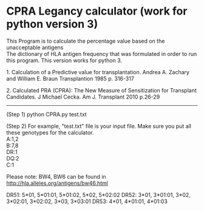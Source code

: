 # CPRA Legancy calculator (work for python version 3)

This Program is to calculate the percentage value based on the unacceptable antigens <br>
The dictionary of HLA antigen frequency that was formulated in order to run this program. This version works for python 3. <br>
<p style=<"font-family:Arial"> 1. Calculation of a Predictive value for transplantation. 
Andrea A. Zachary and William E. Braun Transplantion 1985 p. 316-317</p>

<p style=<font-family:Arial,font-size=10"> 2. Calculated PRA (CPRA): The New Measure of Sensitization for Transplant Candidates. J Michael Cecka. Am J. Transplant 2010 p.26-29 </p>

<div>
    <div></div>
    <hr class="styled-hr" />
    <div></div>
</div>

<p style>
(Step 1) python CPRA.py test.txt <br>
</p>

(Step 2) For example, "test.txt" file is your input file. Make sure you put all these genotypes for the calculator. <br>
A:1,2 <br>
B:7,8 <br>
DR:1 <br>
DQ:2 <br>
C:1 <br>

Please note: 
BW4, BW6 can be found in http://hla.alleles.org/antigens/bw46.html <br>
</p>
<p style>  
DR51: 5*01, 5*01:01, 5*01:02, 5*02, 5*02:02 DR52: 3*01, 3*01:01, 3*02, 3*02:01, 3*02:02, 3*03, 3*03:01 DR53: 4*01, 4*01:01, 4*01:03 <br>
</p>








